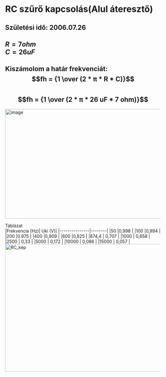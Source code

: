# RC szűrő kapcsolás(Alul áteresztő)    

## Születési idő: 2006.07.26    

$R= 7ohm$     
$C= 26uF$      
---  
Kiszámolom a határ frekvenciát:      
$$fh = {1 \over (2 * π * R * C)}$$   
$$fh = {1 \over (2 * π * 26 uF * 7 ohm)}$$  
---
<img width="718" height="353" alt="image" src="https://github.com/user-attachments/assets/6b2e2625-9e70-42da-b7a5-80a4ab8ba2c7" />

Táblázat   
|Frekvencia (Hz)|	Uki (V)|
|---------------|--------|
|50             |0,998   |
|100            |0,994   |
|200            |0.975   |
|400            |0,909   |
|600            |0,825   |
|874,4          |	0,707  |
|1000           |	0,658  |
|2500           |	0,33   |
|5000           |	0,172  |
|10000          |	0,086  |
|15000          |	0,057  |
<img width="663" height="411" alt="RC_kép" src="https://github.com/user-attachments/assets/5764338b-0729-4bdf-a9c6-005c10772248" />
